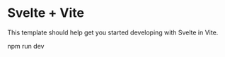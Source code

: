 # Svelte + Vite

This template should help get you started developing with Svelte in Vite.

npm run dev